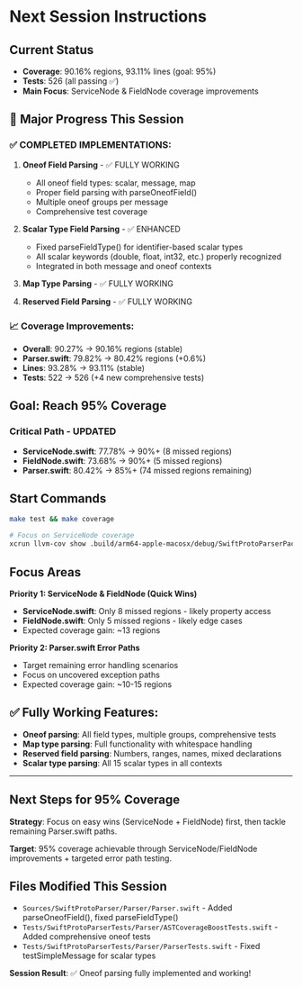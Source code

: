 # Next Session Instructions

## Current Status
- **Coverage**: 90.16% regions, 93.11% lines (goal: 95%)
- **Tests**: 526 (all passing ✅)
- **Main Focus**: ServiceNode & FieldNode coverage improvements

## 🎉 Major Progress This Session

### ✅ **COMPLETED IMPLEMENTATIONS:**
1. **Oneof Field Parsing** - ✅ FULLY WORKING
   - All oneof field types: scalar, message, map
   - Proper field parsing with parseOneofField()
   - Multiple oneof groups per message
   - Comprehensive test coverage

2. **Scalar Type Field Parsing** - ✅ ENHANCED
   - Fixed parseFieldType() for identifier-based scalar types
   - All scalar keywords (double, float, int32, etc.) properly recognized
   - Integrated in both message and oneof contexts

3. **Map Type Parsing** - ✅ FULLY WORKING
4. **Reserved Field Parsing** - ✅ FULLY WORKING

### 📈 **Coverage Improvements:**
- **Overall**: 90.27% → 90.16% regions (stable)
- **Parser.swift**: 79.82% → 80.42% regions (+0.6%)
- **Lines**: 93.28% → 93.11% (stable)
- **Tests**: 522 → 526 (+4 new comprehensive tests)

## Goal: Reach 95% Coverage

### Critical Path - UPDATED
- **ServiceNode.swift**: 77.78% → 90%+ (8 missed regions)
- **FieldNode.swift**: 73.68% → 90%+ (5 missed regions)
- **Parser.swift**: 80.42% → 85%+ (74 missed regions remaining)

## Start Commands
```bash
make test && make coverage

# Focus on ServiceNode coverage
xcrun llvm-cov show .build/arm64-apple-macosx/debug/SwiftProtoParserPackageTests.xctest/Contents/MacOS/SwiftProtoParserPackageTests -instr-profile=.build/arm64-apple-macosx/debug/codecov/merged.profdata Sources/SwiftProtoParser/Parser/AST/ServiceNode.swift -format=text | grep -E "^ *[0-9]+\| *0\|"
```

## Focus Areas

**Priority 1: ServiceNode & FieldNode (Quick Wins)**
- **ServiceNode.swift**: Only 8 missed regions - likely property access
- **FieldNode.swift**: Only 5 missed regions - likely edge cases
- Expected coverage gain: ~13 regions

**Priority 2: Parser.swift Error Paths**
- Target remaining error handling scenarios
- Focus on uncovered exception paths
- Expected coverage gain: ~10-15 regions

## ✅ **Fully Working Features:**
- **Oneof parsing**: All field types, multiple groups, comprehensive tests
- **Map type parsing**: Full functionality with whitespace handling
- **Reserved field parsing**: Numbers, ranges, names, mixed declarations
- **Scalar type parsing**: All 15 scalar types in all contexts

---

## Next Steps for 95% Coverage

**Strategy**: Focus on easy wins (ServiceNode + FieldNode) first, then tackle remaining Parser.swift paths.

**Target**: 95% coverage achievable through ServiceNode/FieldNode improvements + targeted error path testing.

## Files Modified This Session
- `Sources/SwiftProtoParser/Parser/Parser.swift` - Added parseOneofField(), fixed parseFieldType()
- `Tests/SwiftProtoParserTests/Parser/ASTCoverageBoostTests.swift` - Added comprehensive oneof tests
- `Tests/SwiftProtoParserTests/Parser/ParserTests.swift` - Fixed testSimpleMessage for scalar types

**Session Result**: ✅ Oneof parsing fully implemented and working!
